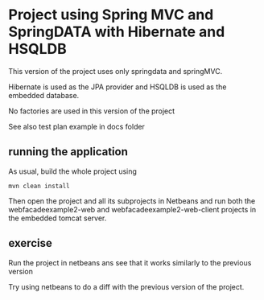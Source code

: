 
# Project using Spring MVC  and SpringDATA with Hibernate and HSQLDB

This version of the project uses only springdata and springMVC.

Hibernate is used as the JPA provider and HSQLDB is used as the embedded database.

No factories are used in this version of the project

See also test plan example in docs folder

## running the application
As usual, build the whole project using 
```
mvn clean install
```
Then open the project and all its subprojects in Netbeans and run both the webfacadeexample2-web and webfacadeexample2-web-client projects in the embedded tomcat server.

## exercise

Run the project in netbeans ans see that it works similarly to the previous version

Try using netbeans to do a diff with the previous version of the project.













